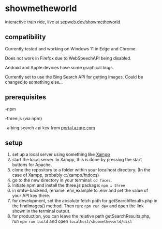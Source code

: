 # showmetheworld

interactive train ride, live at [sepweb.dev/showmetheworld](https://sepweb.dev/showmetheworld)

compatibility
--------
Currently tested and working on Windows 11 in Edge and Chrome.

Does not work in Firefox due to WebSpeechAPI being disabled.

Android and Apple devices have some graphical bugs.

Currently set to use the Bing Search API for getting images. Could be changed to something else...

prerequisites
--------
-npm

-three.js (via npm)

-a bing search api key from [portal.azure.com](https://portal.azure.com)

setup
--------
1) set up a local server using something like [Xampp](https://www.apachefriends.org/download.html) 
2) start the local server. In Xampp, this is done by pressing the start buttons for Apache.
3) clone the repository to a folder within your localhost directory. (In the case of Xampp, probably c:/xampp/htdocs)
4) go to the new directory in your terminal: `cd faces`.
5) Initiate npm and install the three.js package: `npm i three`
6) in smtw-backend, rename .env_example to .env and set the value of your API key there.
7) for development, set the absolute fetch path for getSearchResults.php in the findImages() method. Then run: `npm run dev` and open the link shown in the terminal output. 
8) for production, you can leave the relative path getSearchResults.php, run `npm run build` and open `localhost/showmetheworld/dist`
